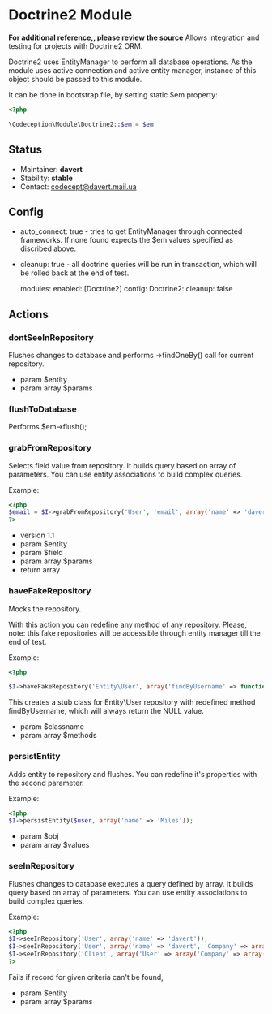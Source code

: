 # Doctrine2 Module
**For additional reference,, please review the [source](https://github.com/Codeception/Codeception/tree/master/src/Codeception/Module/Doctrine2)**
Allows integration and testing for projects with Doctrine2 ORM.

Doctrine2 uses EntityManager to perform all database operations.
As the module uses active connection and active entity manager, instance of this object should be passed to this module.

It can be done in bootstrap file, by setting static $em property:

``` php
<?php

\Codeception\Module\Doctrine2::$em = $em

```
## Status

* Maintainer: **davert**
* Stability: **stable**
* Contact: codecept@davert.mail.ua

## Config

* auto_connect: true - tries to get EntityManager through connected frameworks. If none found expects the $em values specified as discribed above.
* cleanup: true - all doctrine queries will be run in transaction, which will be rolled back at the end of test.

  modules: 
     enabled: [Doctrine2]
     config:
        Doctrine2:
           cleanup: false

## Actions


### dontSeeInRepository


Flushes changes to database and performs ->findOneBy() call for current repository.

 * param $entity
 * param array $params


### flushToDatabase


Performs $em->flush();


### grabFromRepository


Selects field value from repository.
It builds query based on array of parameters.
You can use entity associations to build complex queries.

Example:

``` php
<?php
$email = $I->grabFromRepository('User', 'email', array('name' => 'davert'));
?>
```

 * version 1.1
 * param $entity
 * param $field
 * param array $params
 * return array


### haveFakeRepository


Mocks the repository.

With this action you can redefine any method of any repository.
Please, note: this fake repositories will be accessible through entity manager till the end of test.

Example:

``` php
<?php

$I->haveFakeRepository('Entity\User', array('findByUsername' => function($username) {  return null; }));

```

This creates a stub class for Entity\User repository with redefined method findByUsername, which will always return the NULL value.

 * param $classname
 * param array $methods


### persistEntity


Adds entity to repository and flushes. You can redefine it's properties with the second parameter.

Example:

``` php
<?php
$I->persistEntity($user, array('name' => 'Miles'));
```

 * param $obj
 * param array $values


### seeInRepository


Flushes changes to database executes a query defined by array.
It builds query based on array of parameters.
You can use entity associations to build complex queries.

Example:

``` php
<?php
$I->seeInRepository('User', array('name' => 'davert'));
$I->seeInRepository('User', array('name' => 'davert', 'Company' => array('name' => 'Codegyre')));
$I->seeInRepository('Client', array('User' => array('Company' => array('name' => 'Codegyre')));
?>
```

Fails if record for given criteria can\'t be found,

 * param $entity
 * param array $params
